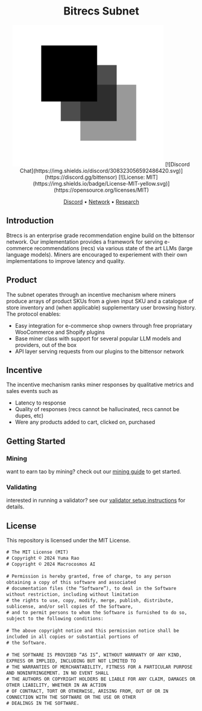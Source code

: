 <div align="center">

# Bitrecs Subnet
<img src="docs/bitrecs_transp.png" width="400" height="auto" alt="Bitrecs Logo"/>
[![Discord Chat](https://img.shields.io/discord/308323056592486420.svg)](https://discord.gg/bittensor)
[![License: MIT](https://img.shields.io/badge/License-MIT-yellow.svg)](https://opensource.org/licenses/MIT) 

[Discord](https://discord.gg/bittensor) • [Network](https://taostats.io/) • [Research](https://bittensor.com/whitepaper)
</div>

## Introduction
Btrecs is an enterprise grade recommendation engine build on the bittensor network. Our implementation provides a framework for serving e-commerce recommendations (recs) via various state of the art LLMs (large language models). Miners are encouraged to experiement with their own implementations to improve latency and quality. 

## Product
The subnet operates through an incentive mechanism where miners produce arrays of product SKUs from a given input SKU and a catalogue of store inventory and (when applicable) supplementary user browsing history. The protocol enables:

- Easy integration for e-commerce shop owners through free propriatary WooCommerce and Shopify plugins
- Base miner class with support for several popular LLM models and providers, out of the box
- API layer serving requests from our plugins to the bittensor network

## Incentive
The incentive mechanism ranks miner responses by qualitative metrics and sales events such as

- Latency to response
- Quality of responses (recs cannot be hallucinated, recs cannot be dupes, etc) 
- Were any products added to cart, clicked on, purchased

## Getting Started

### Mining
want to earn tao by mining? check out our [mining guide](docs/running_miner.md) to get started.

### Validating 
interested in running a validator? see our [validator setup instructions](docs/running_validator.md) for details.

## License

This repository is licensed under the MIT License.
```text
# The MIT License (MIT)
# Copyright © 2024 Yuma Rao
# Copyright © 2024 Macrocosmos AI

# Permission is hereby granted, free of charge, to any person obtaining a copy of this software and associated
# documentation files (the “Software”), to deal in the Software without restriction, including without limitation
# the rights to use, copy, modify, merge, publish, distribute, sublicense, and/or sell copies of the Software,
# and to permit persons to whom the Software is furnished to do so, subject to the following conditions:

# The above copyright notice and this permission notice shall be included in all copies or substantial portions of
# the Software.

# THE SOFTWARE IS PROVIDED “AS IS”, WITHOUT WARRANTY OF ANY KIND, EXPRESS OR IMPLIED, INCLUDING BUT NOT LIMITED TO
# THE WARRANTIES OF MERCHANTABILITY, FITNESS FOR A PARTICULAR PURPOSE AND NONINFRINGEMENT. IN NO EVENT SHALL
# THE AUTHORS OR COPYRIGHT HOLDERS BE LIABLE FOR ANY CLAIM, DAMAGES OR OTHER LIABILITY, WHETHER IN AN ACTION
# OF CONTRACT, TORT OR OTHERWISE, ARISING FROM, OUT OF OR IN CONNECTION WITH THE SOFTWARE OR THE USE OR OTHER
# DEALINGS IN THE SOFTWARE.
```
